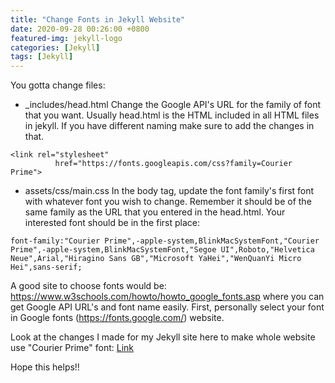 ```yaml
---
title: "Change Fonts in Jekyll Website"
date: 2020-09-28 00:26:00 +0800
featured-img: jekyll-logo
categories: [Jekyll]
tags: [Jekyll]
---
```

You gotta change files:

- _includes/head.html
Change the Google API's URL for the family of font that you want. Usually head.html is the HTML included in all HTML files in jekyll. If you have different naming make sure to add the changes in that.

```
<link rel="stylesheet"
          href="https://fonts.googleapis.com/css?family=Courier Prime">
```

- assets/css/main.css
In the body tag, update the font family's first font with whatever font you wish to change. Remember it should be of the same family as the URL that you entered in the head.html. Your interested font should be in the first place:

```
font-family:"Courier Prime",-apple-system,BlinkMacSystemFont,"Courier Prime",-apple-system,BlinkMacSystemFont,"Segoe UI",Roboto,"Helvetica Neue",Arial,"Hiragino Sans GB","Microsoft YaHei","WenQuanYi Micro Hei",sans-serif;
```


A good site to choose fonts would be: https://www.w3schools.com/howto/howto_google_fonts.asp where you can get Google API URL's and font name easily. First, personally select your font in Google fonts (https://fonts.google.com/) website.

Look at the changes I made for my Jekyll site here to make whole website use "Courier Prime" font: [Link](https://github.com/krishnachaitanya7/krishnachaitanya7.github.io/commit/3eb06ae6ebea111269e65b8e3aa77056509d7fed)

Hope this helps!!
